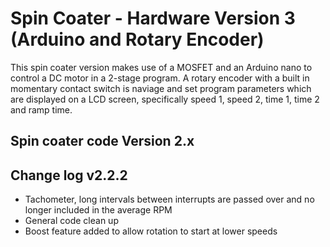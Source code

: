 # Spin Coater - Hardware Version 3 <br> (Arduino and Rotary Encoder)
This spin coater version makes use of a MOSFET and an Arduino nano to control a DC motor in a 2-stage program. A rotary encoder with a built in momentary contact switch is naviage and set program parameters which are displayed on a LCD screen, specifically speed 1, speed 2, time 1, time 2 and ramp time.

## Spin coater code Version 2.x

## Change log v2.2.2
- Tachometer, long intervals between interrupts are passed over and no longer included in the average RPM 
- General code clean up
- Boost feature added to allow rotation to start at lower speeds